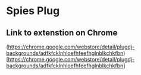 Spies Plug
==========

## Link to extenstion on Chrome

(https://chrome.google.com/webstore/detail/plugdj-backgrounds/adfkfcklnhloefhfeefhglnblkchkfbn)[https://chrome.google.com/webstore/detail/plugdj-backgrounds/adfkfcklnhloefhfeefhglnblkchkfbn]